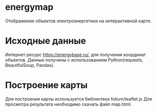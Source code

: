 # energymap
Отображение объектов электроэнергетики на интерактивной карте.
# Исходные данные
Интернет ресурс https://energybase.ru/, для получения координат объектов.
Данные получены с использованием Python(requests, BeautifulSoup, Pandas).
# Построение карты
Для построения карты используется библиотека folium/leaflet.js
Для просмотра результата необходимо скачать файл map.html.
